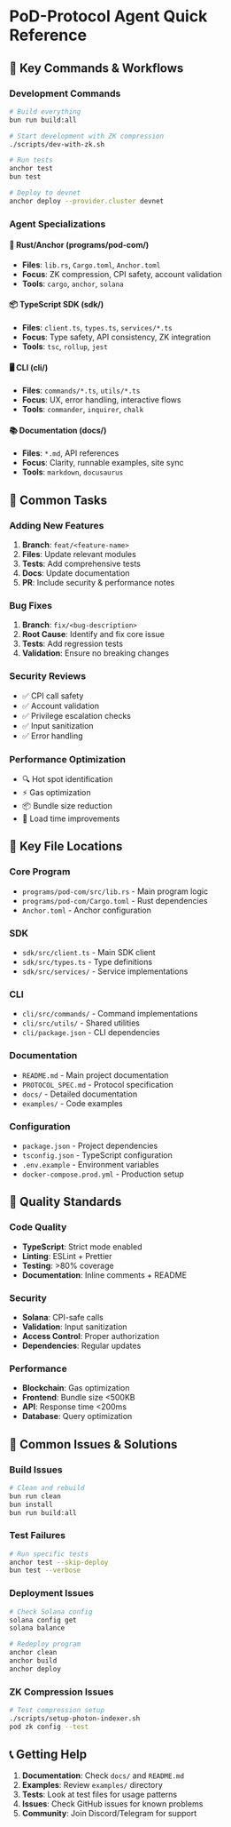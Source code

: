 # PoD-Protocol Agent Quick Reference

## 🚀 Key Commands & Workflows

### Development Commands
```bash
# Build everything
bun run build:all

# Start development with ZK compression
./scripts/dev-with-zk.sh

# Run tests
anchor test
bun test

# Deploy to devnet
anchor deploy --provider.cluster devnet
```

### Agent Specializations

#### 🦀 Rust/Anchor (programs/pod-com/)
- **Files**: `lib.rs`, `Cargo.toml`, `Anchor.toml`
- **Focus**: ZK compression, CPI safety, account validation
- **Tools**: `cargo`, `anchor`, `solana`

#### 📦 TypeScript SDK (sdk/)
- **Files**: `client.ts`, `types.ts`, `services/*.ts`
- **Focus**: Type safety, API consistency, ZK integration
- **Tools**: `tsc`, `rollup`, `jest`

#### 🖥️ CLI (cli/)
- **Files**: `commands/*.ts`, `utils/*.ts`
- **Focus**: UX, error handling, interactive flows
- **Tools**: `commander`, `inquirer`, `chalk`

#### 📚 Documentation (docs/)
- **Files**: `*.md`, API references
- **Focus**: Clarity, runnable examples, site sync
- **Tools**: `markdown`, `docusaurus`

## 🔧 Common Tasks

### Adding New Features
1. **Branch**: `feat/<feature-name>`
2. **Files**: Update relevant modules
3. **Tests**: Add comprehensive tests
4. **Docs**: Update documentation
5. **PR**: Include security & performance notes

### Bug Fixes
1. **Branch**: `fix/<bug-description>`
2. **Root Cause**: Identify and fix core issue
3. **Tests**: Add regression tests
4. **Validation**: Ensure no breaking changes

### Security Reviews
- ✅ CPI call safety
- ✅ Account validation
- ✅ Privilege escalation checks
- ✅ Input sanitization
- ✅ Error handling

### Performance Optimization
- 🔍 Hot spot identification
- ⚡ Gas optimization
- 📦 Bundle size reduction
- 🚀 Load time improvements

## 📁 Key File Locations

### Core Program
- `programs/pod-com/src/lib.rs` - Main program logic
- `programs/pod-com/Cargo.toml` - Rust dependencies
- `Anchor.toml` - Anchor configuration

### SDK
- `sdk/src/client.ts` - Main SDK client
- `sdk/src/types.ts` - Type definitions
- `sdk/src/services/` - Service implementations

### CLI
- `cli/src/commands/` - Command implementations
- `cli/src/utils/` - Shared utilities
- `cli/package.json` - CLI dependencies

### Documentation
- `README.md` - Main project documentation
- `PROTOCOL_SPEC.md` - Protocol specification
- `docs/` - Detailed documentation
- `examples/` - Code examples

### Configuration
- `package.json` - Project dependencies
- `tsconfig.json` - TypeScript configuration
- `.env.example` - Environment variables
- `docker-compose.prod.yml` - Production setup

## 🎯 Quality Standards

### Code Quality
- **TypeScript**: Strict mode enabled
- **Linting**: ESLint + Prettier
- **Testing**: >80% coverage
- **Documentation**: Inline comments + README

### Security
- **Solana**: CPI-safe calls
- **Validation**: Input sanitization
- **Access Control**: Proper authorization
- **Dependencies**: Regular updates

### Performance
- **Blockchain**: Gas optimization
- **Frontend**: Bundle size <500KB
- **API**: Response time <200ms
- **Database**: Query optimization

## 🚨 Common Issues & Solutions

### Build Issues
```bash
# Clean and rebuild
bun run clean
bun install
bun run build:all
```

### Test Failures
```bash
# Run specific tests
anchor test --skip-deploy
bun test --verbose
```

### Deployment Issues
```bash
# Check Solana config
solana config get
solana balance

# Redeploy program
anchor clean
anchor build
anchor deploy
```

### ZK Compression Issues
```bash
# Test compression setup
./scripts/setup-photon-indexer.sh
pod zk config --test
```

## 📞 Getting Help

1. **Documentation**: Check `docs/` and `README.md`
2. **Examples**: Review `examples/` directory
3. **Tests**: Look at test files for usage patterns
4. **Issues**: Check GitHub issues for known problems
5. **Community**: Join Discord/Telegram for support
